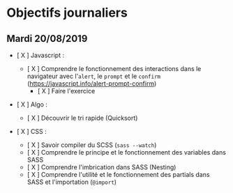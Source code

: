 # Objectifs journaliers

## Mardi 20/08/2019


* [ X ] Javascript :
  * [ X ] Comprendre le fonctionnement des interactions dans le navigateur avec l'`alert`, le `prompt` et le `confirm` (https://javascript.info/alert-prompt-confirm)
    * [ X ] Faire l'exercice

* [ X ] Algo : 
  * [ X ] Découvrir le tri rapide (Quicksort)

* [ X ] CSS : 
  * [ X ] Savoir compiler du SCSS (`sass --watch`)
  * [ X ] Comprendre le principe et le fonctionnement des variables dans SASS
  * [ X ] Comprendre l'imbrication dans SASS (Nesting)
  * [ X ] Comprendre l'utilité et le fonctionnement des partials dans SASS et l'importation (`@import`)
